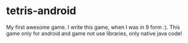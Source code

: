 tetris-android
==============

My first awesome game. I write this game, when I was in 9 form :). This game only for android and  game not use libraries, only native java code!
